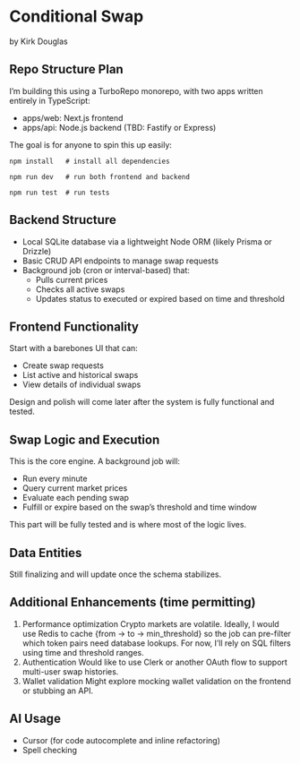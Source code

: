 # **Conditional Swap**

by Kirk Douglas

## **Repo Structure Plan**

I’m building this using a TurboRepo monorepo, with two apps written entirely in TypeScript:

* apps/web: Next.js frontend
* apps/api: Node.js backend (TBD: Fastify or Express)

The goal is for anyone to spin this up easily:

```
npm install   # install all dependencies

npm run dev   # run both frontend and backend

npm run test  # run tests
```

## Backend Structure

* Local SQLite database via a lightweight Node ORM (likely Prisma or Drizzle)
* Basic CRUD API endpoints to manage swap requests
* Background job (cron or interval-based) that:
  * Pulls current prices
  * Checks all active swaps
  * Updates status to executed or expired based on time and threshold

## Frontend Functionality

Start with a barebones UI that can:

* Create swap requests
* List active and historical swaps
* View details of individual swaps

Design and polish will come later after the system is fully functional and tested.

## Swap Logic and Execution

This is the core engine. A background job will:

* Run every minute
* Query current market prices
* Evaluate each pending swap
* Fulfill or expire based on the swap’s threshold and time window

This part will be fully tested and is where most of the logic lives.

## **Data Entities**

Still finalizing and will update once the schema stabilizes.

## Additional Enhancements (time permitting)

1. Performance optimization
   Crypto markets are volatile. Ideally, I would use Redis to cache {from → to → min_threshold} so the job can pre-filter which token pairs need database lookups. For now, I’ll rely on SQL filters using time and threshold ranges.
2. Authentication
   Would like to use Clerk or another OAuth flow to support multi-user swap histories.
3. Wallet validation
   Might explore mocking wallet validation on the frontend or stubbing an API.

## AI Usage

* Cursor (for code autocomplete and inline refactoring)
* Spell checking
